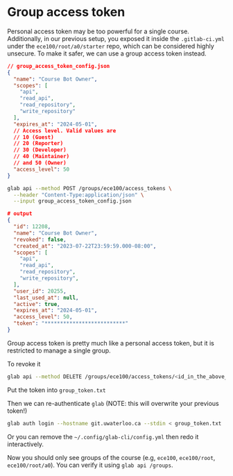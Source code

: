# Group access token

Personal access token may be too powerful for a single course. Additionally, in
our previous setup, you exposed it inside the `.gitlab-ci.yml` under the
`ece100/root/a0/starter` repo, which can be considered highly unsecure. To make
it safer, we can use a group access token instead.

```json
// group_access_token_config.json
{
  "name": "Course Bot Owner",
  "scopes": [
    "api",
    "read_api",
    "read_repository",
    "write_repository"
  ],
  "expires_at": "2024-05-01",
  // Access level. Valid values are
  // 10 (Guest)
  // 20 (Reporter)
  // 30 (Developer)
  // 40 (Maintainer)
  // and 50 (Owner)
  "access_level": 50
}
```

```bash
glab api --method POST /groups/ece100/access_tokens \
  --header "Content-Type:application/json" \
  --input group_access_token_config.json
```

```json
# output
{
  "id": 12208,
  "name": "Course Bot Owner",
  "revoked": false,
  "created_at": "2023-07-22T23:59:59.000-08:00",
  "scopes": [
    "api",
    "read_api",
    "read_repository",
    "write_repository",
  ],
  "user_id": 20255,
  "last_used_at": null,
  "active": true,
  "expires_at": "2024-05-01",
  "access_level": 50,
  "token": "**************************"
}
```

Group access token is pretty much like a personal access token, but it is
restricted to manage a single group.

To revoke it

```bash
glab api --method DELETE /groups/ece100/access_tokens/<id_in_the_above_output>
```

Put the token into `group_token.txt`

Then we can re-authenticate `glab` (NOTE: this will overwrite your previous
token!)

```bash
glab auth login --hostname git.uwaterloo.ca --stdin < group_token.txt
```

Or you can remove the `~/.config/glab-cli/config.yml` then redo it
interactively.

Now you should only see groups of the course (e.g, `ece100`, `ece100/root`,
`ece100/root/a0`). You can verify it using `glab api /groups`.

